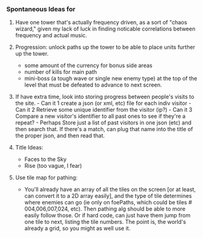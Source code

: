### Spontaneous Ideas for 

1. Have one tower that's actually frequency driven, as a sort of "chaos wizard," given my lack of luck in finding noticable correlations between frequency and actual music.

2. Progression: unlock paths up the tower to be able to place units further up the tower.
	- some amount of the currency for bonus side areas
	- number of kills for main path
	- mini-boss (a tough wave or single new enemy type) at the top of the level that must be defeated to advance to next screen. 

3. If have extra time, look into storing progress between people's visits to the site.
		- Can it 1 create a json (or xml, etc) file for each indiv visitor
		- Can it 2 Retrieve some unique identifier from the visitor (ip?)
		- Can it 3 Compare a new visitor's identifier to all past ones to see if they're a repeat?
			- Perhaps Store just a list of past visitors in one json (etc) and then search that. If there's a match, can plug that name into the title of the proper json, and then read that.

4. Title Ideas:
	- Faces to the Sky
	- Rise (too vague, I fear)

5. Use tile map for pathing:

	- You'll already have an array of all the tiles on the screen [or at least, can convert it to a 2D array easily], and the type of tile determines where enemies can go (ie only on foePaths, which could be tiles # 004,006,007,024, etc). Then pathing alg should be able to more easily follow those. Or if hard code, can just have them jump from one tile to next, listing the tile numbers. The point is, the world's already a grid, so you might as well use it. 